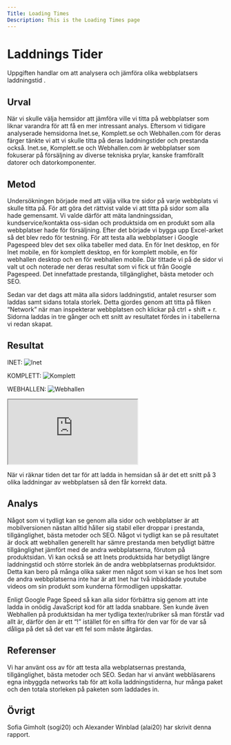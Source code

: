 ```yaml
---
Title: Loading Times
Description: This is the Loading Times page
---
```


Laddnings Tider
=======================

Uppgiften handlar om att analysera och jämföra olika webbplatsers laddningstid . 

Urval
-----------------------

När vi skulle välja hemsidor att jämföra ville vi titta på webbplatser som liknar varandra för att få en mer intressant analys. Eftersom vi tidigare analyserade hemsidorna Inet.se, Komplett.se och Webhallen.com för deras färger tänkte vi att vi skulle titta på deras laddningstider och prestanda också. Inet.se, Komplett.se och Webhallen.com är webbplatser som fokuserar på försäljning av diverse tekniska prylar, kanske framförallt datorer och datorkomponenter. 

Metod
-----------------------

Undersökningen började med att välja vilka tre sidor på varje webbplats vi skulle titta på. För att göra det rättvist valde vi att titta på sidor som alla hade gemensamt. Vi valde därför att mäta landningssidan, kundservice/kontakta oss-sidan och produktsida om en produkt som alla webbplatser hade för försäljning. Efter det började vi bygga upp Excel-arket så det blev redo för testning. För att testa alla webbplatser i Google Pagespeed blev det sex olika tabeller med data. En för Inet desktop, en för Inet mobile, en för komplett desktop, en för komplett mobile, en för webhallen desktop och en för webhallen mobile. Där tittade vi på de sidor vi valt ut och noterade ner deras resultat som vi fick ut från Google Pagespeed. Det innefattade prestanda, tillgänglighet, bästa metoder och SEO. 

Sedan var det dags att mäta alla sidors laddningstid, antalet resurser som laddas samt sidans totala storlek. Detta gjordes genom att titta på fliken “Network” när man inspekterar webbplatsen och klickar på ctrl + shift + r. Sidorna laddas in tre gånger och ett snitt av resultatet fördes in i tabellerna vi redan skapat. 

Resultat
-----------------------

INET:
<img class="full-img" src="./../assets/img/inet.png" alt="Inet">

KOMPLETT:
<img class="full-img" src="./../assets/img/komplett.png" alt="Komplett">

WEBHALLEN:
<img class="full-img" src="./../assets/img/webhallen.png" alt="Webhallen">

<iframe title="Excel" class="excel" src="https://docs.google.com/spreadsheets/d/e/2PACX-1vRqLlQofEB7omuLjdAL11NrNt2euc8XLxeJepvqIDQLXSzvo_WA0ZiNAqkUFBhTCO7RCbPyJ29oqQcN/pubhtml?gid=0&amp;single=true&amp;widget=true&amp;headers=false"></iframe>

När vi räknar tiden det tar för att ladda in hemsidan så är det ett snitt på 3 olika laddningar av webbplatsen så den får korrekt data.

Analys
-----------------------

Något som vi tydligt kan se genom alla sidor och webbplatser är att mobilversionen nästan alltid håller sig stabil eller droppar i prestanda, tillgänglighet, bästa metoder och SEO. Något vi tydligt kan se på resultatet är dock att webhallen generellt har sämre prestanda men betydligt bättre tillgänglighet jämfört med de andra webbplatserna, förutom på produktsidan. Vi kan också se att Inets produktsida har betydligt längre laddningstid och större storlek än de andra webbplatsernas produktsidor. Detta kan bero på många olika saker men något som vi kan se hos Inet som de andra webbplatserna inte har är att Inet har två inbäddade youtube videos om sin produkt som kunderna förmodligen uppskattar. 

Enligt Google Page Speed så kan alla sidor förbättra sig genom att inte ladda in onödig JavaScript kod för att ladda snabbare. Sen kunde även Webhallen på produktsidan ha mer tydliga texter/rubriker så man förstår vad allt är, därför den är ett “!” istället för en siffra för den var för de var så dåliga på det så det var ett fel som måste åtgärdas.

Referenser
-----------------------

Vi har använt oss av <a href="https://pagespeed.web.dev/" aria-label="PageSpeed website"></a> för att testa alla webplatsernas prestanda, tillgänglighet, bästa metoder och SEO. Sedan har vi använt webbläsarens egna inbyggda networks tab för att kolla laddningstiderna, hur många paket och den totala storleken på paketen som laddades in.


Övrigt
-----------------------

Sofia Gimholt (sogi20) och Alexander Winblad (alai20) har skrivit denna rapport. 
